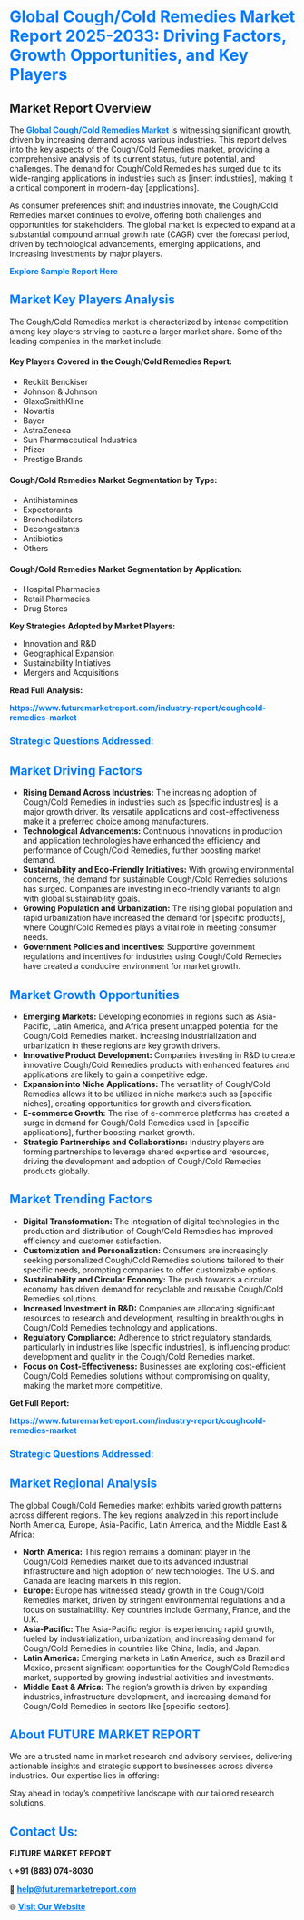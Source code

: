 <h1 style="color: #007BFF;">Global Cough/Cold Remedies Market Report 2025-2033: Driving Factors, Growth Opportunities, and Key Players</h1>

<section id="overview">
<h2>Market Report Overview</h2>
<p>The <a href="https://www.futuremarketreport.com/industry-report/coughcold-remedies-market" style="color: #007BFF; text-decoration: none;"><strong>Global Cough/Cold Remedies Market</strong></a> is witnessing significant growth, driven by increasing demand across various industries. This report delves into the key aspects of the Cough/Cold Remedies market, providing a comprehensive analysis of its current status, future potential, and challenges. The demand for Cough/Cold Remedies has surged due to its wide-ranging applications in industries such as [insert industries], making it a critical component in modern-day [applications].</p>
<p>As consumer preferences shift and industries innovate, the Cough/Cold Remedies market continues to evolve, offering both challenges and opportunities for stakeholders. The global market is expected to expand at a substantial compound annual growth rate (CAGR) over the forecast period, driven by technological advancements, emerging applications, and increasing investments by major players.</p>
</section>

<section id="overview">
<p><a href="https://www.futuremarketreport.com/request-sample/reportId=62689" style="color: #007BFF; text-decoration: none;"><strong>Explore Sample Report Here</strong></a></p>
</section>

<section id="key-players">
<h2 style="color: #007BFF;">Market Key Players Analysis</h2>
<p>The Cough/Cold Remedies market is characterized by intense competition among key players striving to capture a larger market share. Some of the leading companies in the market include:</p>
<h4>Key Players Covered in the Cough/Cold Remedies Report:</h4>
<ul><li>Reckitt Benckiser</li><li>Johnson &amp; Johnson</li><li>GlaxoSmithKline</li><li>Novartis</li><li>Bayer</li><li>AstraZeneca</li><li>Sun Pharmaceutical Industries</li><li>Pfizer</li><li>Prestige Brands</li></ul>
<h4>Cough/Cold Remedies Market Segmentation by Type:</h4>
<ul><li>Antihistamines</li><li>Expectorants</li><li>Bronchodilators</li><li>Decongestants</li><li>Antibiotics</li><li>Others</li></ul>

<h4>Cough/Cold Remedies Market Segmentation by Application:</h4>
<ul><li>Hospital Pharmacies</li><li>Retail Pharmacies</li><li>Drug Stores</li></ul>
<p><strong>Key Strategies Adopted by Market Players:</strong></p>
<ul>
<li>Innovation and R&D</li>
<li>Geographical Expansion</li>
<li>Sustainability Initiatives</li>
<li>Mergers and Acquisitions</li>
</ul>
</section>

<section>
<p><strong>Read Full Analysis: </strong></p><a href="https://www.futuremarketreport.com/industry-report/coughcold-remedies-market" style="color: #007BFF; text-decoration: none;"><strong>https://www.futuremarketreport.com/industry-report/coughcold-remedies-market</strong></a>
<h3 style="color: #007BFF;">Strategic Questions Addressed:</h3>
</section>

<section id="driving-factors">
<h2 style="color: #007BFF;">Market Driving Factors</h2>
<ul>
<li><strong>Rising Demand Across Industries:</strong> The increasing adoption of Cough/Cold Remedies in industries such as [specific industries] is a major growth driver. Its versatile applications and cost-effectiveness make it a preferred choice among manufacturers.</li>
<li><strong>Technological Advancements:</strong> Continuous innovations in production and application technologies have enhanced the efficiency and performance of Cough/Cold Remedies, further boosting market demand.</li>
<li><strong>Sustainability and Eco-Friendly Initiatives:</strong> With growing environmental concerns, the demand for sustainable Cough/Cold Remedies solutions has surged. Companies are investing in eco-friendly variants to align with global sustainability goals.</li>
<li><strong>Growing Population and Urbanization:</strong> The rising global population and rapid urbanization have increased the demand for [specific products], where Cough/Cold Remedies plays a vital role in meeting consumer needs.</li>
<li><strong>Government Policies and Incentives:</strong> Supportive government regulations and incentives for industries using Cough/Cold Remedies have created a conducive environment for market growth.</li>
</ul>
</section>

<section id="growth-opportunities">
<h2 style="color: #007BFF;">Market Growth Opportunities</h2>
<ul>
<li><strong>Emerging Markets:</strong> Developing economies in regions such as Asia-Pacific, Latin America, and Africa present untapped potential for the Cough/Cold Remedies market. Increasing industrialization and urbanization in these regions are key growth drivers.</li>
<li><strong>Innovative Product Development:</strong> Companies investing in R&D to create innovative Cough/Cold Remedies products with enhanced features and applications are likely to gain a competitive edge.</li>
<li><strong>Expansion into Niche Applications:</strong> The versatility of Cough/Cold Remedies allows it to be utilized in niche markets such as [specific niches], creating opportunities for growth and diversification.</li>
<li><strong>E-commerce Growth:</strong> The rise of e-commerce platforms has created a surge in demand for Cough/Cold Remedies used in [specific applications], further boosting market growth.</li>
<li><strong>Strategic Partnerships and Collaborations:</strong> Industry players are forming partnerships to leverage shared expertise and resources, driving the development and adoption of Cough/Cold Remedies products globally.</li>
</ul>
</section>

<section id="trending-factors">
<h2 style="color: #007BFF;">Market Trending Factors</h2>
<ul>
<li><strong>Digital Transformation:</strong> The integration of digital technologies in the production and distribution of Cough/Cold Remedies has improved efficiency and customer satisfaction.</li>
<li><strong>Customization and Personalization:</strong> Consumers are increasingly seeking personalized Cough/Cold Remedies solutions tailored to their specific needs, prompting companies to offer customizable options.</li>
<li><strong>Sustainability and Circular Economy:</strong> The push towards a circular economy has driven demand for recyclable and reusable Cough/Cold Remedies solutions.</li>
<li><strong>Increased Investment in R&D:</strong> Companies are allocating significant resources to research and development, resulting in breakthroughs in Cough/Cold Remedies technology and applications.</li>
<li><strong>Regulatory Compliance:</strong> Adherence to strict regulatory standards, particularly in industries like [specific industries], is influencing product development and quality in the Cough/Cold Remedies market.</li>
<li><strong>Focus on Cost-Effectiveness:</strong> Businesses are exploring cost-efficient Cough/Cold Remedies solutions without compromising on quality, making the market more competitive.</li>
</ul>
</section>

<section>
<p><strong>Get Full Report: </strong></p><a href="https://www.futuremarketreport.com/industry-report/coughcold-remedies-market" style="color: #007BFF; text-decoration: none;"><strong>https://www.futuremarketreport.com/industry-report/coughcold-remedies-market</strong></a>
<h3 style="color: #007BFF;">Strategic Questions Addressed:</h3>
</section>


<section id="regional-analysis">
<h2 style="color: #007BFF;">Market Regional Analysis</h2>
<p>The global Cough/Cold Remedies market exhibits varied growth patterns across different regions. The key regions analyzed in this report include North America, Europe, Asia-Pacific, Latin America, and the Middle East & Africa:</p>
<ul>
<li><strong>North America:</strong> This region remains a dominant player in the Cough/Cold Remedies market due to its advanced industrial infrastructure and high adoption of new technologies. The U.S. and Canada are leading markets in this region.</li>
<li><strong>Europe:</strong> Europe has witnessed steady growth in the Cough/Cold Remedies market, driven by stringent environmental regulations and a focus on sustainability. Key countries include Germany, France, and the U.K.</li>
<li><strong>Asia-Pacific:</strong> The Asia-Pacific region is experiencing rapid growth, fueled by industrialization, urbanization, and increasing demand for Cough/Cold Remedies in countries like China, India, and Japan.</li>
<li><strong>Latin America:</strong> Emerging markets in Latin America, such as Brazil and Mexico, present significant opportunities for the Cough/Cold Remedies market, supported by growing industrial activities and investments.</li>
<li><strong>Middle East & Africa:</strong> The region’s growth is driven by expanding industries, infrastructure development, and increasing demand for Cough/Cold Remedies in sectors like [specific sectors].</li>
</ul>
</section>

<footer>
<h2 style="color: #007BFF;">About FUTURE MARKET REPORT</h2>
<p>We are a trusted name in market research and advisory services, delivering actionable insights and strategic support to businesses across diverse industries. Our expertise lies in offering:</p>

<p>Stay ahead in today’s competitive landscape with our tailored research solutions.</p>

<h2 style="color: #007BFF;">Contact Us:</h2>
<p><strong>FUTURE MARKET REPORT</strong></p>
<p>📞 <strong>+91 (883) 074-8030</strong></p>
<p>📧 <strong><a href="mailto:help@futuremarketreport.com" style="color: #007BFF;">help@futuremarketreport.com</a></strong></p>
<p>🌐 <strong><a href="https://www.futuremarketreport.com/" style="color: #007BFF;">Visit Our Website</a></strong></p>
</footer>